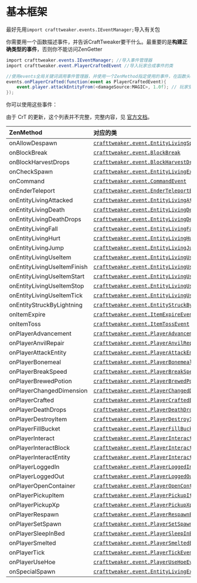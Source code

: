 # 基本框架

最好先用`import crafttweaker.events.IEventManager;`导入有关包

你需要用一个函数描述事件，并告诉CraftTweaker要干什么。最重要的是**构建正确类型的事件**，否则你不能访问ZenGetter

```csharp
import crafttweaker.events.IEventManager; //导入事件管理器
import crafttweaker.event.PlayerCraftedEvent //导入玩家合成事件的类

//使用events全局关键词调用事件管理器，并使用一个ZenMethod指定使用的事件，在函数头将事件匹配至PlayerCraftedEvent
events.onPlayerCrafted(function(event as PlayerCraftedEvent){
    event.player.attackEntityFrom(<damageSource:MAGIC>, 1.0f); // 玩家受到 1 点魔法伤害
});
```

你可以使用这些事件：

由于 CrT 的更新，这个列表并不完整，完整内容，见 [官方文档](https://docs.blamejared.com/1.12/en/Vanilla/Events/IEventManager/)。

| ZenMethod | 对应的类 |
| :--- | :--- |
| onAllowDespawn | [`crafttweaker.event.EntityLivingSpawnEvent`](https://crafttweaker.readthedocs.io/en/latest/#Vanilla/Events/Events/EntityLivingSpawn/) |
| onBlockBreak | [`crafttweaker.event.BlockBreak`](https://crafttweaker.readthedocs.io/en/latest/#Vanilla/Events/Events/BlockBreak/) |
| onBlockHarvestDrops | [`crafttweaker.event.BlockHarvestDrops`](https://crafttweaker.readthedocs.io/en/latest/#Vanilla/Events/Events/BlockHarvestDrops/) |
| onCheckSpawn | [`crafttweaker.event.EntityLivingExtendedSpawnEvent`](https://crafttweaker.readthedocs.io/en/latest/#Vanilla/Events/Events/EntityLivingSpawn/) |
| onCommand | [`crafttweaker.event.CommandEvent`](https://crafttweaker.readthedocs.io/en/latest/#Vanilla/Events/Events/CommandEvent/) |
| onEnderTeleport | [`crafttweaker.event.EnderTeleportEvent`](https://crafttweaker.readthedocs.io/en/latest/#Vanilla/Events/Events/EnderTeleport/) |
| onEntityLivingAttacked | [`crafttweaker.event.EntityLivingAttackedEvent`](https://crafttweaker.readthedocs.io/en/latest/#Vanilla/Events/Events/EntityLivingAttacked/) |
| onEntityLivingDeath | [`crafttweaker.event.EntityLivingDeathEvent`](https://crafttweaker.readthedocs.io/en/latest/#Vanilla/Events/Events/EntityLivingDeath/) |
| onEntityLivingDeathDrops | [`crafttweaker.event.EntityLivingDeathDropsEvent`](https://crafttweaker.readthedocs.io/en/latest/#Vanilla/Events/Events/EntityLivingDeathDrops/) |
| onEntityLivingFall | [`crafttweaker.event.EntityLivingFallEvent`](https://crafttweaker.readthedocs.io/en/latest/#Vanilla/Events/Events/EntityLivingFall/) |
| onEntityLivingHurt | [`crafttweaker.event.EntityLivingHurtEvent`](https://crafttweaker.readthedocs.io/en/latest/#Vanilla/Events/Events/EntityLivingHurt/) |
| onEntityLivingJump | [`crafttweaker.event.EntityLivingJumpEvent`](https://crafttweaker.readthedocs.io/en/latest/#Vanilla/Events/Events/EntityLivingJump/) |
| onEntityLivingUseItem | [`crafttweaker.event.EntityLivingUseItemEvent.All`](https://crafttweaker.readthedocs.io/en/latest/#Vanilla/Events/Events/LivingEntityUseItem/) |
| onEntityLivingUseItemFinish | [`crafttweaker.event.EntityLivingUseItemEvent.Finish`](https://crafttweaker.readthedocs.io/en/latest/#Vanilla/Events/Events/LivingEntityUseItem/) |
| onEntityLivingUseItemStart | [`crafttweaker.event.EntityLivingUseItemEvent.Start`](https://crafttweaker.readthedocs.io/en/latest/#Vanilla/Events/Events/LivingEntityUseItem/) |
| onEntityLivingUseItemStop | [`crafttweaker.event.EntityLivingUseItemEvent.Stop`](https://crafttweaker.readthedocs.io/en/latest/#Vanilla/Events/Events/LivingEntityUseItem/) |
| onEntityLivingUseItemTick | [`crafttweaker.event.EntityLivingUseItemEvent.Tick`](https://crafttweaker.readthedocs.io/en/latest/#Vanilla/Events/Events/LivingEntityUseItem/) |
| onEntityStruckByLightning | [`crafttweaker.event.EntityStruckByLightningEvent`](https://crafttweaker.readthedocs.io/en/latest/#Vanilla/Events/Events/EntityStruckByLightning/) |
| onItemExpire | [`crafttweaker.event.ItemExpireEvent`](https://crafttweaker.readthedocs.io/en/latest/#Vanilla/Events/Events/ItemExpire/) |
| onItemToss | [`crafttweaker.event.ItemTossEvent`](https://crafttweaker.readthedocs.io/en/latest/#Vanilla/Events/Events/ItemToss/) |
| onPlayerAdvancement | [`crafttweaker.event.PlayerAdvancement`](https://crafttweaker.readthedocs.io/en/latest/#Vanilla/Events/Events/PlayerAdvancement/) |
| onPlayerAnvilRepair | [`crafttweaker.event.PlayerAnvilRepair`](https://crafttweaker.readthedocs.io/en/latest/#Vanilla/Events/Events/PlayerAnvilRepair/) |
| onPlayerAttackEntity | [`crafttweaker.event.PlayerAttackEntityEvent`](https://crafttweaker.readthedocs.io/en/latest/#Vanilla/Events/Events/PlayerAttackEntity/) |
| onPlayerBonemeal | [`crafttweaker.event.PlayerBonemealEvent`](https://crafttweaker.readthedocs.io/en/latest/#Vanilla/Events/Events/PlayerBonemeal/) |
| onPlayerBreakSpeed | [`crafttweaker.event.PlayerBreakSpeed`](https://crafttweaker.readthedocs.io/en/latest/#Vanilla/Events/Events/PlayerBreakSpeed/) |
| onPlayerBrewedPotion | [`crafttweaker.event.PlayerBrewedPotion`](https://crafttweaker.readthedocs.io/en/latest/#Vanilla/Events/Events/PlayerBrewedPotion/) |
| onPlayerChangedDimension | [`crafttweaker.event.PlayerChangedDimensionEvent`](https://crafttweaker.readthedocs.io/en/latest/#Vanilla/Events/Events/PlayerChangedDimension/) |
| onPlayerCrafted | [`crafttweaker.event.PlayerCraftedEvent`](https://crafttweaker.readthedocs.io/en/latest/#Vanilla/Events/Events/PlayerCrafted/) |
| onPlayerDeathDrops | [`crafttweaker.event.PlayerDeathDropsEvent`](https://crafttweaker.readthedocs.io/en/latest/#Vanilla/Events/Events/PlayerDeathDrops/) |
| onPlayerDestroyItem | [`crafttweaker.event.PlayerDestroyItem`](https://crafttweaker.readthedocs.io/en/latest/#Vanilla/Events/Events/PlayerDestroyItem/) |
| onPlayerFillBucket | [`crafttweaker.event.PlayerFillBucketEvent`](https://crafttweaker.readthedocs.io/en/latest/#Vanilla/Events/Events/PlayerFillBucket/) |
| onPlayerInteract | [`crafttweaker.event.PlayerInteractEvent`](https://crafttweaker.readthedocs.io/en/latest/#Vanilla/Events/Events/PlayerInteract/) |
| onPlayerInteractBlock | [`crafttweaker.event.PlayerInteractBlockEvent`](https://crafttweaker.readthedocs.io/en/latest/#Vanilla/Events/Events/PlayerInteractBlock/) |
| onPlayerInteractEntity | [`crafttweaker.event.PlayerInteractEntityEvent`](https://crafttweaker.readthedocs.io/en/latest/#Vanilla/Events/Events/PlayerInteractEntity/) |
| onPlayerLoggedIn | [`crafttweaker.event.PlayerLoggedInEvent`](https://crafttweaker.readthedocs.io/en/latest/#Vanilla/Events/Events/PlayerLoggedIn/) |
| onPlayerLoggedOut | [`crafttweaker.event.PlayerLoggedOutEvent`](https://crafttweaker.readthedocs.io/en/latest/#Vanilla/Events/Events/PlayerLoggedOut/) |
| onPlayerOpenContainer | [`crafttweaker.event.PlayerOpenContainerEvent`](https://crafttweaker.readthedocs.io/en/latest/#Vanilla/Events/Events/PlayerOpenContainer/) |
| onPlayerPickupItem | [`crafttweaker.event.PlayerPickupItemEvent`](https://crafttweaker.readthedocs.io/en/latest/#Vanilla/Events/Events/PlayerPickupItem/) |
| onPlayerPickupXp | [`crafttweaker.event.PlayerPickupXpEvent`](https://crafttweaker.readthedocs.io/en/latest/#Vanilla/Events/Events/PlayerPickupXp/) |
| onPlayerRespawn | [`crafttweaker.event.PlayerRespawnEvent`](https://crafttweaker.readthedocs.io/en/latest/#Vanilla/Events/Events/PlayerRespawn/) |
| onPlayerSetSpawn | [`crafttweaker.event.PlayerSetSpawn`](https://crafttweaker.readthedocs.io/en/latest/#Vanilla/Events/Events/PlayerSetSpawn/) |
| onPlayerSleepInBed | [`crafttweaker.event.PlayerSleepInBedEvent`](https://crafttweaker.readthedocs.io/en/latest/#Vanilla/Events/Events/PlayerSleepInBed/) |
| onPlayerSmelted | [`crafttweaker.event.PlayerSmeltedEvent`](https://crafttweaker.readthedocs.io/en/latest/#Vanilla/Events/Events/PlayerSmelted/) |
| onPlayerTick | [`crafttweaker.event.PlayerTickEvent`](https://crafttweaker.readthedocs.io/en/latest/#Vanilla/Events/Events/PlayerTick/) |
| onPlayerUseHoe | [`crafttweaker.event.PlayerUseHoeEvent`](https://crafttweaker.readthedocs.io/en/latest/#Vanilla/Events/Events/PlayerUseHoe/) |
| onSpecialSpawn | [`crafttweaker.event.EntityLivingExtendedSpawnEvent`](https://crafttweaker.readthedocs.io/en/latest/#Vanilla/Events/Events/EntityLivingSpawn/) |
